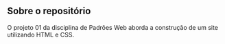 ## Sobre o repositório

O projeto 01 da disciplina de Padrões Web aborda a construção de um site utilizando HTML e CSS.
